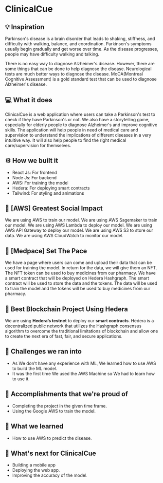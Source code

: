 # ClinicalCue

## 💡 Inspiration

Parkinson's disease is a brain disorder that leads to shaking, stiffness, and difficulty with walking, balance, and coordination. Parkinson's symptoms usually begin gradually and get worse over time. As the disease progresses, people may have difficulty walking and talking.

There is no easy way to diagnose Alzheimer's disease. However, there are some things that can be done to help diagnose the disease. Neurological tests are much better ways to diagnose the disease. MoCA(Montreal Cognitive Assessment) is a gold standard test that can be used to diagnose Alzheimer's disease.

## 💻 What it does

ClinicalCue is a web application where users can take a Parkinson's test to check if they have Parkinson's or not. We also have a storytelling game, especially for elderly people to diagnose Alzheimer's and improve cognitive skills. The application will help people in need of medical care and supervision to understand the implications of different diseases in a very intuitive way. It will also help people to find the right medical care/supervision for themselves.

## ⚙️ How we built it

- React Js: For frontend
- Node Js: For backend
- AWS: For training the model
- Hedera: For deploying smart contracts
- Tailwind: For styling and animations

## 🤖 [AWS] Greatest Social Impact

We are using AWS to train our model. We are using AWS Sagemaker to train our model. We are using AWS Lambda to deploy our model. We are using AWS API Gateway to deploy our model. We are using AWS S3 to store our data. We are using AWS CloudWatch to monitor our model.

## 🏥 [Medpace] Set The Pace

We have a page where users can come and upload their data that can be used for training the model. In return for the data, we will give them an NFT. The NFT token can be used to buy medicines from our pharmacy. We have a smart contract that will be deployed on Hedera Hashgraph. The smart contract will be used to store the data and the tokens. The data will be used to train the model and the tokens will be used to buy medicines from our pharmacy.

## 🔐 Best Blockchain Project Using Hedera

We are using **Hedera’s testnet** to deploy our **smart contracts**. Hedera is a decentralized public network that utilizes the Hashgraph consensus algorithm to overcome the traditional limitations of blockchain and allow one to create the next era of fast, fair, and secure applications.

## 🧠 Challenges we ran into

- As We don't have any experience with ML, We learned how to use AWS to build the ML model.
- It was the first time We used the AWS Machine so We had to learn how to use it.

## 🏅 Accomplishments that we're proud of

- Completing the project in the given time frame.
- Using the Google AWS to train the model.

## 📖 What we learned

- How to use AWS to predict the disease.

## 🚀 What's next for ClinicalCue

- Building a mobile app
- Deploying the web app.
- Improving the accuracy of the model.
